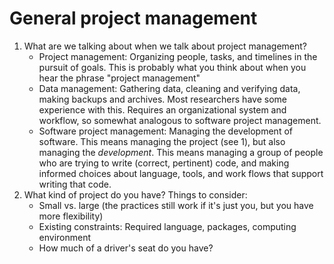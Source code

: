 # General project management

1.  What are we talking about when we talk about project management?
    -  Project management: Organizing people, tasks, and timelines in the pursuit of goals. This is probably what you think about when you hear the phrase \"project management\"
    -  Data management: Gathering data, cleaning and verifying data, making backups and archives. Most researchers have some experience with this. Requires an organizational system and workflow, so somewhat analogous to software project management.
    -  Software project management: Managing the development of software. This means managing the project (see 1), but also managing the *development*. This means managing a group of people who are trying to write (correct, pertinent) code, and making informed choices about language, tools, and work flows that support writing that code.
2.  What kind of project do you have? Things to consider:
    -   Small vs. large (the practices still work if it\'s just you, but you have more flexibility)
    -   Existing constraints: Required language, packages, computing environment
    -   How much of a driver\'s seat do you have?
